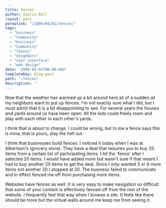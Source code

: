 ```yaml
---
title: Fences
author: Justin Ball
layout: post
permalink: "/2008/04/02/fences/"
tags:
  - "business"
  - "Community"
  - "business"
  - "Community"
  - "fences"
  - "neighbors"
  - "user interface"
  - "web design"
date: '2008-04-02T06:00:00Z'
templateKey: blog-post
path: "/fences"
description: ''
---
```


Now that the weather has warmed up a bit around here all of a sudden all my neighbors want to put up fences. I'm not exactly sure what I did, but I must admit that it is a bit disappointing to see. For several years the houses and yards around us have been open. All the kids could freely roam and play with each other in each other's yards.

I think that is about to change. I could be wrong, but to me a fence says this is mine, that is yours, stay the hell out.

I think that businesses build fences. I noticed it today when I was at Albertson's (grocery store). They have a deal that requires you to buy 20 items from a certain list of participating items. I hit the 'fence' after I selected 20 items. I would have added more but wasn't sure if that meant I had to buy another 20 items to get the deal. Since I only wanted 3 or 4 more items not another 20 I stopped at 20. The business failed to communicate and in effect fenced me off from purchasing more items.

Websites have fences as well. It is very easy to make navigation so difficult that some of your content is effectively fenced off from the rest of the website. I frequently feel that way when I browse a site. It feels like there should be more but the virtual walls around me keep me from seeing it.
